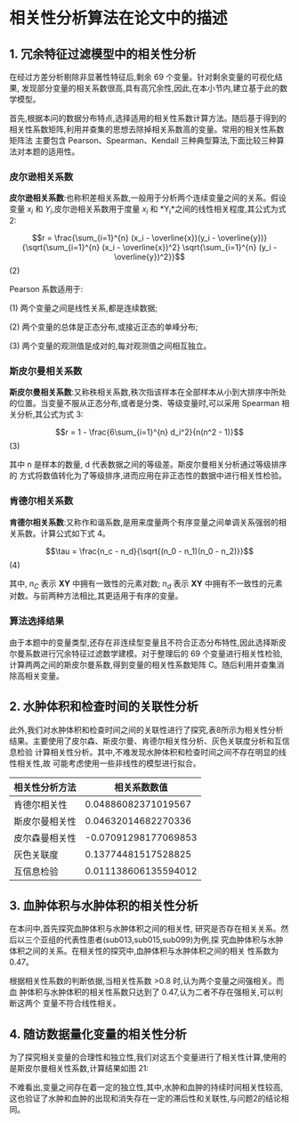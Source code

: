 # 相关性分析算法在论文中的描述

## 1. 冗余特征过滤模型中的相关性分析

在经过方差分析剔除非显著性特征后,剩余 69 个变量。针对剩余变量的可视化结果, 发现部分变量的相关系数很高,具有高冗余性,因此,在本小节内,建立基于此的数学模型。

首先,根据本问的数据分布特点,选择适用的相关性系数计算方法。随后基于得到的 相关性系数矩阵,利用并查集的思想去除掉相关系数高的变量。常用的相关性系数矩阵法 主要包含 Pearson、Spearman、Kendall 三种典型算法,下面比较三种算法对本题的适用性。

### 皮尔逊相关系数

**皮尔逊相关系数**:也称积差相关系数,一般用于分析两个连续变量之间的关系。假设 变量 *x<sub>i</sub>* 和 *Y<sub>i</sub>*,皮尔逊相关系数用于度量 *x<sub>i</sub>* 和 *Y<sub>i</sub>*之间的线性相关程度,其公式为式 2:

$$r = \frac{\sum_{i=1}^{n} (x_i - \overline{x})(y_i - \overline{y})}{\sqrt{\sum_{i=1}^{n} (x_i - \overline{x})^2} \sqrt{\sum_{i=1}^{n} (y_i - \overline{y})^2}}$$
(2)

Pearson 系数适用于:

(1) 两个变量之间是线性关系,都是连续数据;

(2) 两个变量的总体是正态分布,或接近正态的单峰分布;

(3) 两个变量的观测值是成对的,每对观测值之间相互独立。

### 斯皮尔曼相关系数

**斯皮尔曼相关系数**:又称秩相关系数,秩次指该样本在全部样本从小到大排序中所处的位置。当变量不服从正态分布,或者是分类、等级变量时,可以采用 Spearman 相关分析,其公式为式 3:

$$r = 1 - \frac{6\sum_{i=1}^{n} d_i^2}{n(n^2 - 1)}$$
(3)

其中 n 是样本的数量, d 代表数据之间的等级差。斯皮尔曼相关分析通过等级排序的 方式将数值转化为了等级排序,进而应用在非正态性的数据中进行相关性检验。

### 肯德尔相关系数

**肯德尔相关系数**:又称作和谐系数,是用来度量两个有序变量之间单调关系强弱的相关系数。计算公式如下式 4。

$$\tau = \frac{n_c - n_d}{\sqrt{(n_0 - n_1)(n_0 - n_2)}}$$
(4)

其中, *n<sub>C</sub>* 表示 **XY** 中拥有一致性的元素对数; *n<sub>d</sub>* 表示 **XY** 中拥有不一致性的元素对数。与前两种方法相比,其更适用于有序的变量。

### 算法选择结果

由于本题中的变量类型,还存在非连续型变量且不符合正态分布特性,因此选择斯皮尔曼系数进行冗余特征过滤数学建模。对于整理后的 69 个变量进行相关性检验,计算两两之间的斯皮尔曼系数,得到变量的相关性系数矩阵 C。随后利用并查集消除高相关变量。

## 2. 水肿体积和检查时间的关联性分析

此外,我们对水肿体积和检查时间之间的关联性进行了探究,表8所示为相关性分析 结果。主要使用了皮尔森、斯皮尔曼、肯德尔相关性分析、灰色关联度分析和互信息检验 计算相关性分析。其中,不难发现水肿体积和检查时间之间不存在明显的线性相关性,故 可能考虑使用一些非线性的模型进行拟合。

| 相关性分析方法 | 相关系数数值               |
|---------|----------------------|
| 肯德尔相关性  | 0.04886082371019567  |
| 斯皮尔曼相关性 | 0.04632014682270336  |
| 皮尔森曼相关性 | -0.07091298177069853 |
| 灰色关联度   | 0.13774481517528825  |
| 互信息检验   | 0.011138606135594012 |

## 3. 血肿体积与水肿体积的相关性分析

在本问中,首先探究血肿体积与水肿体积之间的相关性, 研究是否存在相关关系。然后以三个亚组的代表性患者(sub013,sub015,sub099)为例,探 究血肿体积与水肿体积之间的关系。在相关性的探究中,血肿体积与水肿体积之间的相关 性系数为 0.47。

根据相关性系数的判断依据,当相关性系数 >0.8 时,认为两个变量之间强相关。而血 肿体积与水肿体积的相关性系数只达到了 0.47,认为二者不存在强相关,可以判断这两个 变量不符合线性相关。

## 4. 随访数据量化变量的相关性分析

为了探究相关变量的合理性和独立性,我们对这五个变量进行了相关性计算,使用的 是斯皮尔曼相关性系数,计算结果如图 21:

不难看出,变量之间存在着一定的独立性,其中,水肿和血肿的持续时间相关性较高, 这也验证了水肿和血肿的出现和消失存在一定的滞后性和关联性,与问题2的结论相同。 